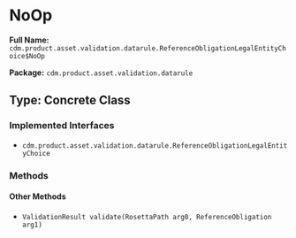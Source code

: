 # NoOp

**Full Name:** `cdm.product.asset.validation.datarule.ReferenceObligationLegalEntityChoice$NoOp`

**Package:** `cdm.product.asset.validation.datarule`

## Type: Concrete Class

### Implemented Interfaces

- `cdm.product.asset.validation.datarule.ReferenceObligationLegalEntityChoice`

### Methods

#### Other Methods

- `ValidationResult validate(RosettaPath arg0, ReferenceObligation arg1)`

